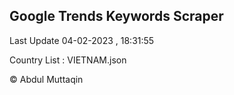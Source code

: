 

## Google Trends Keywords Scraper 
 
Last Update 04-02-2023 , 18:31:55

Country List :
VIETNAM.json



© Abdul Muttaqin 
